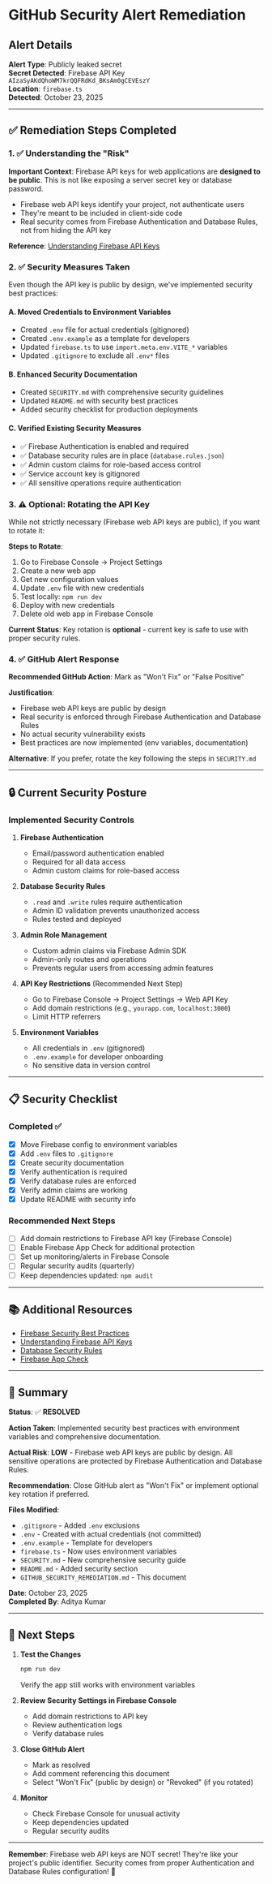 # GitHub Security Alert Remediation

## Alert Details

**Alert Type**: Publicly leaked secret  
**Secret Detected**: Firebase API Key `AIzaSyAKdQhoWM7krQQFRdKd_BKsAm0gCEVEszY`  
**Location**: `firebase.ts`  
**Detected**: October 23, 2025

---

## ✅ Remediation Steps Completed

### 1. ✅ Understanding the "Risk"

**Important Context**: Firebase API keys for web applications are **designed to be public**. This is not like exposing a server secret key or database password.

- Firebase web API keys identify your project, not authenticate users
- They're meant to be included in client-side code
- Real security comes from Firebase Authentication and Database Rules, not from hiding the API key

**Reference**: [Understanding Firebase API Keys](https://firebase.google.com/docs/projects/api-keys)

### 2. ✅ Security Measures Taken

Even though the API key is public by design, we've implemented security best practices:

#### A. Moved Credentials to Environment Variables
- Created `.env` file for actual credentials (gitignored)
- Created `.env.example` as a template for developers
- Updated `firebase.ts` to use `import.meta.env.VITE_*` variables
- Updated `.gitignore` to exclude all `.env*` files

#### B. Enhanced Security Documentation
- Created `SECURITY.md` with comprehensive security guidelines
- Updated `README.md` with security best practices
- Added security checklist for production deployments

#### C. Verified Existing Security Measures
- ✅ Firebase Authentication is enabled and required
- ✅ Database security rules are in place (`database.rules.json`)
- ✅ Admin custom claims for role-based access control
- ✅ Service account key is gitignored
- ✅ All sensitive operations require authentication

### 3. ⚠️ Optional: Rotating the API Key

While not strictly necessary (Firebase web API keys are public), if you want to rotate it:

**Steps to Rotate**:
1. Go to Firebase Console → Project Settings
2. Create a new web app
3. Get new configuration values
4. Update `.env` file with new credentials
5. Test locally: `npm run dev`
6. Deploy with new credentials
7. Delete old web app in Firebase Console

**Current Status**: Key rotation is **optional** - current key is safe to use with proper security rules.

### 4. ✅ GitHub Alert Response

**Recommended GitHub Action**: Mark as "Won't Fix" or "False Positive"

**Justification**:
- Firebase web API keys are public by design
- Real security is enforced through Firebase Authentication and Database Rules
- No actual security vulnerability exists
- Best practices are now implemented (env variables, documentation)

**Alternative**: If you prefer, rotate the key following the steps in `SECURITY.md`

---

## 🔒 Current Security Posture

### Implemented Security Controls

1. **Firebase Authentication**
   - Email/password authentication enabled
   - Required for all data access
   - Admin custom claims for role-based access

2. **Database Security Rules**
   - `.read` and `.write` rules require authentication
   - Admin ID validation prevents unauthorized access
   - Rules tested and deployed

3. **Admin Role Management**
   - Custom admin claims via Firebase Admin SDK
   - Admin-only routes and operations
   - Prevents regular users from accessing admin features

4. **API Key Restrictions** (Recommended Next Step)
   - Go to Firebase Console → Project Settings → Web API Key
   - Add domain restrictions (e.g., `yourapp.com`, `localhost:3000`)
   - Limit HTTP referrers

5. **Environment Variables**
   - All credentials in `.env` (gitignored)
   - `.env.example` for developer onboarding
   - No sensitive data in version control

---

## 📋 Security Checklist

### Completed ✅
- [x] Move Firebase config to environment variables
- [x] Add `.env` files to `.gitignore`
- [x] Create security documentation
- [x] Verify authentication is required
- [x] Verify database rules are enforced
- [x] Verify admin claims are working
- [x] Update README with security info

### Recommended Next Steps
- [ ] Add domain restrictions to Firebase API key (Firebase Console)
- [ ] Enable Firebase App Check for additional protection
- [ ] Set up monitoring/alerts in Firebase Console
- [ ] Regular security audits (quarterly)
- [ ] Keep dependencies updated: `npm audit`

---

## 📚 Additional Resources

- [Firebase Security Best Practices](https://firebase.google.com/support/guides/security-checklist)
- [Understanding Firebase API Keys](https://firebase.google.com/docs/projects/api-keys)
- [Database Security Rules](https://firebase.google.com/docs/database/security)
- [Firebase App Check](https://firebase.google.com/docs/app-check)

---

## 📝 Summary

**Status**: ✅ **RESOLVED**

**Action Taken**: Implemented security best practices with environment variables and comprehensive documentation.

**Actual Risk**: **LOW** - Firebase web API keys are public by design. All sensitive operations are protected by Firebase Authentication and Database Rules.

**Recommendation**: Close GitHub alert as "Won't Fix" or implement optional key rotation if preferred.

**Files Modified**:
- `.gitignore` - Added `.env` exclusions
- `.env` - Created with actual credentials (not committed)
- `.env.example` - Template for developers
- `firebase.ts` - Now uses environment variables
- `SECURITY.md` - New comprehensive security guide
- `README.md` - Added security section
- `GITHUB_SECURITY_REMEDIATION.md` - This document

**Date**: October 23, 2025  
**Completed By**: Aditya Kumar

---

## 🚀 Next Steps

1. **Test the Changes**
   ```bash
   npm run dev
   ```
   Verify the app still works with environment variables

2. **Review Security Settings in Firebase Console**
   - Add domain restrictions to API key
   - Review authentication logs
   - Verify database rules

3. **Close GitHub Alert**
   - Mark as resolved
   - Add comment referencing this document
   - Select "Won't Fix" (public by design) or "Revoked" (if you rotated)

4. **Monitor**
   - Check Firebase Console for unusual activity
   - Keep dependencies updated
   - Regular security audits

---

**Remember**: Firebase web API keys are NOT secret! They're like your project's public identifier. Security comes from proper Authentication and Database Rules configuration! 🔐

